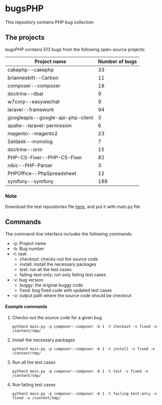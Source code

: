 # bugsPHP

This repository contains PHP bug collection

The projects
---------------
bugsPHP contains 513 bugs from the following open-source projects:

| **Project name**                  | **Number of bugs** |
|-----------------------------------|--------------------|
| cakephp--cakephp                  |                 33 |
| briannesbitt--Carbon              |                 11 |
| composer--composer                |                 18 |
| doctrine--dbal                    |                  9 |
| w7corp--easywechat                |                  9 |
| laravel--framework                |                 94 |
| googleapis--google-api-php-client |                  3 |
| spatie--laravel-permission        |                  6 |
| magento--magento2                 |                 23 |
| Seldaek--monolog                  |                  7 |
| doctrine--orm                     |                 15 |
| PHP-CS-Fixer--PHP-CS-Fixer        |                 82 |
| nikic--PHP-Parser                 |                  3 |
| PHPOffice--PhpSpreadsheet         |                 12 |
| symfony--symfony                  |                188 |
### Note
Download the test repositories file [here](https://drive.google.com/file/d/1c1CKv20uCVHfmd5FIxxeqHc0uWpm_jsB/view?usp=share_link), and put it with main.py file
## Commands

The command-line interface includes the following commands:

* -p: Project name
* -b: Bug number
* -t: task
    * checkout: checks-out the source code
    * install: install the necessary packages
    * test: run all the test cases
    * failing-test-only: run only failing test cases
* -v: bug version
    * buggy: the original buggy code
    * fixed: bug fixed code with updated test cases
* -o: output path where the source code should be checkout

#### Example commands

1. Checks-out the source code for a given bug
   ```
   python3 main.py -p composer--composer -b 1 -t checkout -v fixed -o /content/tmp/
   ```
2. Install the necessary packages
   ```
   python3 main.py -p composer--composer -b 1 -t install -v fixed -o /content/tmp/
   ```
3. Run all the test cases
   ```
   python3 main.py -p composer--composer -b 1 -t test -v fixed -o /content/tmp/
   ```
4. Run failing test cases
   ```
   python3 main.py -p composer--composer -b 1 -t failing-test-only -v fixed -o /content/tmp/
   ```
